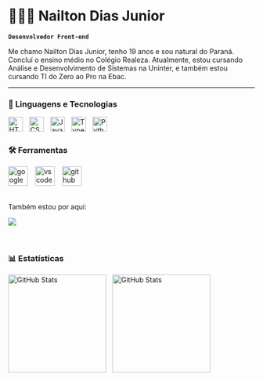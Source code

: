 # 👩🏻‍💻 Nailton Dias Junior

**`Desenvolvedor Front-end`**

Me chamo Nailton Dias Junior, tenho 19 anos e sou natural do Paraná.
Concluí o ensino médio no Colégio Realeza. Atualmente,
estou cursando Análise e Desenvolvimento de Sistemas na Uninter, e também
estou cursando TI do Zero ao Pro na Ebac.

---

### 🤖 Linguagens e Tecnologias

<img 
    align="left" 
    alt="HTML" 
    title="HTML" 
    width="30px" 
    style="padding-right: 10px;" 
    src="https://cdn.jsdelivr.net/gh/devicons/devicon@latest/icons/html5/html5-original.svg"
/>
<img 
    align="left" 
    alt="CSS" 
    title="CSS" 
    width="30px" 
    style="padding-right: 10px;" 
    src="https://cdn.jsdelivr.net/gh/devicons/devicon@latest/icons/css3/css3-original.svg"
/>
<img 
    align="left" 
    alt="JavaScript" 
    title="JavaScript" 
    width="30px" 
    style="padding-right: 10px;" 
    src="https://cdn.jsdelivr.net/gh/devicons/devicon@latest/icons/javascript/javascript-original.svg"
/>
<img 
    align="left" 
    alt="TypeScript" 
    title="TypeScript" 
    width="30px" 
    style="padding-right: 10px;" 
    src="https://cdn.jsdelivr.net/gh/devicons/devicon@latest/icons/typescript/typescript-original.svg"
/>
<img 
    align="left" 
    alt="Python" 
    title="Python" 
    width="30px" 
    style="padding-right: 10px;" 
    src="https://cdn.jsdelivr.net/gh/devicons/devicon@latest/icons/python/python-original.svg"
/>

<br/>
<br/>

### 🛠 Ferramentas

<div align="left">
  <img src="https://cdn.jsdelivr.net/gh/devicons/devicon@latest/icons/google/google-original.svg" height="40" alt="google"/>
  <img width="7" />
  <img src="https://skillicons.dev/icons?i=vscode" height="40" alt="vscode logo" />
  <img width="7" /> 
  <img src="https://skillicons.dev/icons?i=github" height="40" alt="github logo" />
</div>

<br>

Também estou por aqui:
<div>
  <a href="https://www.linkedin.com/in/nailton-dias/">
    <img src="https://img.shields.io/badge/LinkedIn-0077B5?style=for-the-badge&logo=linkedin&logoColor=white" target="_blank">
  </a>
</div>

<br/>
<br/>

### 📊 Estatísticas

<p>
  <img 
    align="left" 
    alt="GitHub Stats" 
    height="200" 
    style="padding-right: 10px;" 
    src="https://github-readme-stats.vercel.app/api?username=NailtonDiasJunior&show_icons=true&theme=tokyonight&include_all_commits=true&locale=pt-br" 
  />

  <img 
      align="left" 
      alt="GitHub Stats" 
      height="200" 
      src="https://github-readme-stats.vercel.app/api/top-langs/?username=NailtonDiasJunior&theme=tokyonight&layout=compact&custom_title=Tecnologias&langs_count=9" 
  />
</p>

